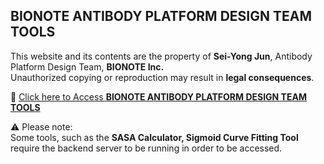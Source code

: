 ## BIONOTE ANTIBODY PLATFORM DESIGN TEAM TOOLS

This website and its contents are the property of **Sei-Yong Jun**, Antibody Platform Design Team, **BIONOTE Inc.**  
Unauthorized copying or reproduction may result in **legal consequences**.

🔗 [Click here to Access **BIONOTE ANTIBODY PLATFORM DESIGN TEAM TOOLS**](https://sei-yong.github.io/BIONOTE-AP/AP-000-Main.html)

⚠️ Please note:  
Some tools, such as the **SASA Calculator, Sigmoid Curve Fitting Tool** require the backend server to be running in order to be accessed.
